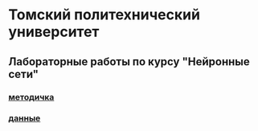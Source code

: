 # Томский политехнический университет

## Лабораторные работы по курсу "Нейронные сети"

### [методичка](https://github.com/IlyaKalinovskiy/NeuralNetworks/raw/main/%D0%BC%D0%B5%D1%82%D0%BE%D0%B4%D0%B8%D1%87%D0%BA%D0%B0.doc)

### [данные](https://cloud.mail.ru/public/Qu6i/vSMNyyooY)
